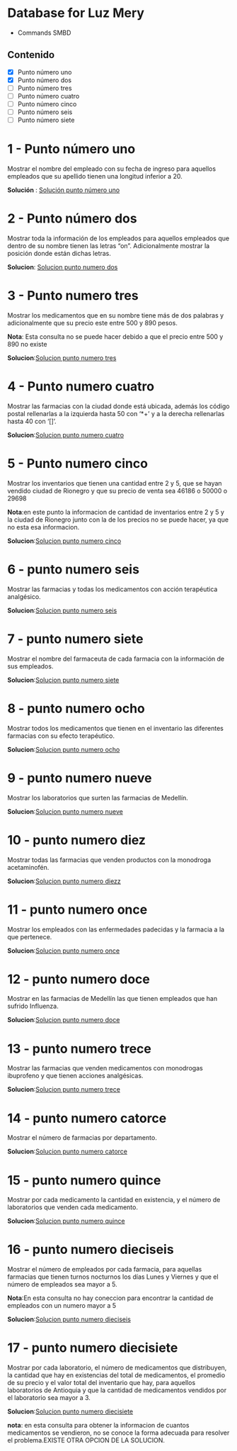 # Database for Luz Mery

- Commands SMBD

## Contenido

- [x] Punto número uno
- [x] Punto número dos
- [ ] Punto número tres
- [ ] Punto número cuatro
- [ ] Punto número cinco
- [ ] Punto número seis
- [ ] Punto número siete

# 1 - Punto número uno

Mostrar el nombre del empleado con su fecha de ingreso para aquellos empleados que su apellido tienen una longitud inferior a 20.

**Solución** : [Solución punto número uno](commands/char_length.sql)

# 2 - Punto número dos

Mostrar toda la información de los empleados para aquellos empleados que dentro de su nombre tienen las letras “on”. Adicionalmente mostrar la posición donde están dichas letras.

**Solucion**: [Solucion punto numero dos](commands/position.sql)

# 3 - Punto numero tres

Mostrar los medicamentos que en su nombre tiene más de dos palabras y adicionalmente que su precio este entre 500 y 890 pesos.

**Nota**: Esta consulta no se puede hacer debido a que el precio entre 500 y 890 no existe

**Solucion**:[Solucion punto numero tres](commands/char_lengthandbetween.sql)

# 4 - Punto numero cuatro

Mostrar las farmacias con la ciudad donde está ubicada, además los código postal rellenarlas a la izquierda hasta 50 con ‘\*+’ y a la derecha rellenarlas hasta 40 con ‘[]’.

**Solucion**:[Solucion punto numero cuatro](commands/rpad_lpad_join.sql)

# 5 - Punto numero cinco

Mostrar los inventarios que tienen una cantidad entre 2 y 5, que se hayan vendido ciudad de Rionegro y que su precio de venta sea 46186 o 50000 o 29698

**Nota**:en este punto la informacion de cantidad de inventarios entre 2 y 5 y la ciudad de Rionegro junto con la de los precios no se puede hacer, ya que no esta esa informacion.

**Solucion**:[Solucion punto numero cinco](commands/join%20_where_inventario.sql)

# 6 - punto numero seis

Mostrar las farmacias y todas los medicamentos con acción terapéutica analgésico.

**Solucion**:[Solucion punto numero seis](commands/join_inventario_analgesico.sql)

# 7 - punto numero siete

Mostrar el nombre del farmaceuta de cada farmacia con la información de sus empleados.

**Solucion**:[Solucion punto numero siete](commands/join_farmacia_empleados.sql)

# 8 - punto numero ocho

Mostrar todos los medicamentos que tienen en el inventario las diferentes farmacias con su efecto terapéutico.

**Solucion**:[Solucion punto numero ocho](commands/join_medicamento_terapeutico.sql)

# 9 - punto numero nueve

Mostrar los laboratorios que surten las farmacias de Medellín.

**Solucion**:[Solucion punto numero nueve](commands/join_like_where_medellin.sql)

# 10 - punto numero diez

Mostrar todas las farmacias que venden productos con la monodroga acetaminofén.

**Solucion**:[Solucion punto numero diezz](commands/join_farmacia_medicamento.sql)

# 11 - punto numero once

Mostrar los empleados con las enfermedades padecidas y la farmacia a la que pertenece.

**Solucion**:[Solucion punto numero once](commands/join_where_empleado.sql)

# 12 - punto numero doce

Mostrar en las farmacias de Medellín las que tienen empleados que han sufrido Influenza.

**Solucion**:[Solucion punto numero doce](commands/join_where_enfermedades.sql)

# 13 - punto numero trece

Mostrar las farmacias que venden medicamentos con monodrogas ibuprofeno y que tienen acciones analgésicas.

**Solucion**:[Solucion punto numero trece](commands/join_medicamentos.sql)

# 14 - punto numero catorce

Mostrar el número de farmacias por departamento.

**Solucion**:[Solucion punto numero catorce](commands/join_group_departamento.sql)

# 15 - punto numero quince

Mostrar por cada medicamento la cantidad en existencia, y el número de laboratorios que venden cada medicamento.

**Solucion**:[Solucion punto numero quince](commands/join_med_existencia.sql)

# 16 - punto numero dieciseis

Mostrar el número de empleados por cada farmacia, para aquellas farmacias que tienen turnos nocturnos los días Lunes y Viernes y que el número de empleados sea mayor a 5.

**Nota**:En esta consulta no hay coneccion para encontrar la cantidad de empleados con un numero mayor a 5

**Solucion**:[Solucion punto numero dieciseis](commands/join_Where_empl_far.sql)

# 17 - punto numero diecisiete

Mostrar por cada laboratorio, el número de medicamentos que distribuyen, la cantidad que hay en existencias del total de medicamentos, el promedio de su precio y el valor total del inventario que hay, para aquellos laboratorios de Antioquia y que la cantidad de medicamentos vendidos por el laboratorio sea mayor a 3.

**Solucion**:[Solucion punto numero diecisiete](commands/join_med_lab_farmacia.sql)

**nota**: en esta consulta para obtener la informacion de cuantos medicamentos se vendieron, no se conoce la forma adecuada para resolver el problema.EXISTE OTRA OPCION DE LA SOLUCION.
